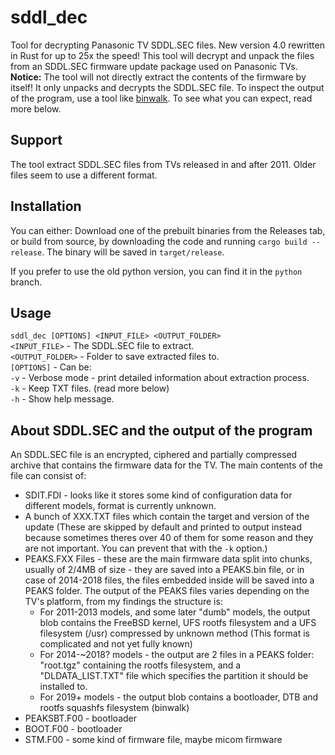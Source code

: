 # sddl_dec
Tool for decrypting Panasonic TV SDDL.SEC files. New version 4.0 rewritten in Rust for up to 25x the speed! 
This tool will decrypt and unpack the files from an SDDL.SEC firmware update package used on Panasonic TVs.  
**Notice:** The tool will not directly extract the contents of the firmware by itself! It only unpacks and decrypts the SDDL.SEC file. To inspect the output of the program, use a tool like [binwalk](github.com/ReFirmLabs/binwalk). To see what you can expect, read more below.
## Support
The tool extract SDDL.SEC files from TVs released in and after 2011. Older files seem to use a different format.
## Installation
You can either:
Download one of the prebuilt binaries from the Releases tab,  
or build from source, by downloading the code and running `cargo build --release`. The binary will be saved in `target/release`.  
  
If you prefer to use the old python version, you can find it in the `python` branch.
## Usage
`sddl_dec [OPTIONS] <INPUT_FILE> <OUTPUT_FOLDER>`  
`<INPUT_FILE>` - The SDDL.SEC file to extract.  
`<OUTPUT_FOLDER>` - Folder to save extracted files to.  
`[OPTIONS]` - Can be:  
`-v` - Verbose mode - print detailed information about extraction process.  
`-k` - Keep TXT files. (read more below)  
`-h` - Show help message.  
## About SDDL.SEC and the output of the program
An SDDL.SEC file is an encrypted, ciphered and partially compressed archive that contains the firmware data for the TV.
The main contents of the file can consist of:
- SDIT.FDI - looks like it stores some kind of configuration data for different models, format is currently unknown.
- A bunch of XXX.TXT files which contain the target and version of the update (These are skipped by default and printed to output instead because sometimes theres over 40 of them for some reason and they are not important. You can prevent that with the `-k` option.)
- PEAKS.FXX Files - these are the main firmware data split into chunks, usually of 2/4MB of size - they are saved into a PEAKS.bin file, or in case of 2014-2018 files, the files embedded inside will be saved into a PEAKS folder.
The output of the PEAKS files varies depending on the TV's platform, from my findings the structure is:
    - For 2011-2013 models, and some later "dumb" models, the output blob contains the FreeBSD kernel, UFS rootfs filesystem and a UFS filesystem (/usr) compressed by unknown method (This format is complicated and not yet fully known)
    - For 2014-~2018? models - the output are 2 files in a PEAKS folder: "root.tgz" containing the rootfs filesystem, and a "DLDATA_LIST.TXT" file which specifies the partition it should be installed to.
    - For 2019+ models - the output blob contains a bootloader, DTB and rootfs squashfs filesystem (binwalk)
- PEAKSBT.F00 - bootloader
- BOOT.F00 - bootloader
- STM.F00 - some kind of firmware file, maybe micom firmware

